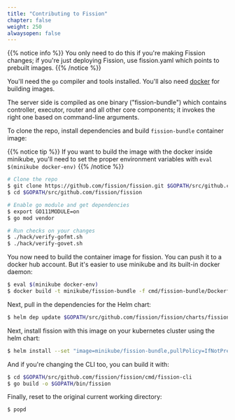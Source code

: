 ```yaml
---
title: "Contributing to Fission"
chapter: false
weight: 250
alwaysopen: false
---
```


{{% notice info %}}
You only need to do this if you're making Fission changes; if you're
just deploying Fission, use fission.yaml which points to prebuilt
images.
{{% /notice %}}

You'll need the `go` compiler and tools installed. You'll also need
[docker](https://docs.docker.com/install) for building images.

The server side is compiled as one binary ("fission-bundle") which
contains controller, executor, router and all other core components; 
it invokes the right one based on command-line arguments.

To clone the repo, install dependencies and build `fission-bundle` container image:

{{% notice tip %}}
If you want to build the image with the docker inside
minikube, you'll need to set the proper environment variables with
`eval $(minikube docker-env)`
{{% /notice %}}

```sh
# Clone the repo
$ git clone https://github.com/fission/fission.git $GOPATH/src/github.com/fission/fission
$ cd $GOPATH/src/github.com/fission/fission

# Enable go module and get dependencies
$ export GO111MODULE=on
$ go mod vendor

# Run checks on your changes
$ ./hack/verify-gofmt.sh
$ ./hack/verify-govet.sh
```

You now need to build the container image for fission. You can push it to
a docker hub account. But it's easier to use minikube and its
built-in docker daemon:

```sh
$ eval $(minikube docker-env)
$ docker build -t minikube/fission-bundle -f cmd/fission-bundle/Dockerfile.fission-bundle .
```

Next, pull in the dependencies for the Helm chart:

```sh
$ helm dep update $GOPATH/src/github.com/fission/fission/charts/fission-all
```

Next, install fission with this image on your kubernetes cluster using the helm chart:

```sh
$ helm install --set "image=minikube/fission-bundle,pullPolicy=IfNotPresent,analytics=false" charts/fission-all
```

And if you're changing the CLI too, you can build it with:

```sh
$ cd $GOPATH/src/github.com/fission/fission/cmd/fission-cli
$ go build -o $GOPATH/bin/fission
```

Finally, reset to the original current working directory:

```sh
$ popd
```
